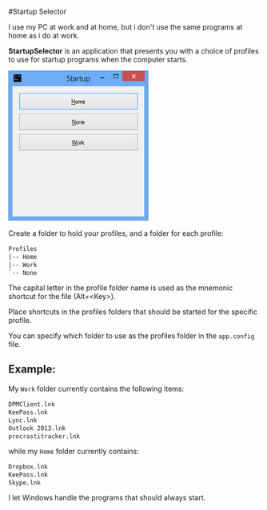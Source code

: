 ﻿#Startup Selector

I use my PC at work and at home, but i don't use the same programs at home as i do at work.

**StartupSelector** is an application that presents you with a choice of profiles to use for startup programs when the computer starts.


![screenshot](screenshot.png)


Create a folder to hold your profiles, and a folder for each profile:

    Profiles
    |-- Home
    |-- Work
    `-- None

The capital letter in the profile folder name is used as the mnemonic shortcut for the file (Alt+&lt;Key&gt;).

Place shortcuts in the profiles folders that should be started for the specific profile.

You can specify which folder to use as the profiles folder in the `app.config` file.

## Example: 

My `Work` folder currently contains the following items:

    DPMClient.lnk
    KeePass.lnk
    Lync.lnk
    Outlook 2013.lnk
    procrastitracker.lnk
    
while my `Home` folder currently contains:

    Dropbox.lnk
    KeePass.lnk
    Skype.lnk
    
I let Windows handle the programs that should always start.